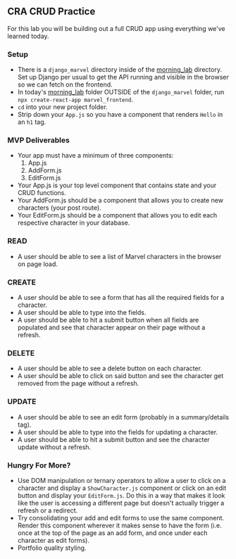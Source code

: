## CRA CRUD Practice
For this lab you will be building out a full CRUD app using everything we've learned today.

### Setup

- There is a `django_marvel` directory inside of the [morning_lab](./) directory. Set up Django per usual to get the API running and visible in the browser so we can fetch on the frontend.
- In today's [morning_lab](./) folder OUTSIDE of the  `django_marvel` folder, run `npx create-react-app marvel_frontend`.
- `cd` into your new project folder.
- Strip down your `App.js` so you have a component that renders `Hello` in an `h1` tag.

### MVP Deliverables
- Your app must have a minimum of three components:
  1. App.js
  1. AddForm.js
  1. EditForm.js
- Your App.js is your top level component that contains state and your CRUD functions.
- Your AddForm.js should be a component that allows you to create new characters (your post route).
- Your EditForm.js should be a component that allows you to edit each respective character in your database.

### READ
- A user should be able to see a list of Marvel characters in the browser on page load.

### CREATE
- A user should be able to see a form that has all the required fields for a character.
- A user should be able to type into the fields.
- A user should be able to hit a submit button when all fields are populated and see that character appear on their page without a refresh.

### DELETE
- A user should be able to see a delete button on each character.
- A user should be able to click on said button and see the character get removed from the page without a refresh.

### UPDATE
- A user should be able to see an edit form (probably in a summary/details tag).
- A user should be able to type into the fields for updating a character.
- A user should be able to hit a submit button and see the character update without a refresh.

### Hungry For More?
- Use DOM manipulation or ternary operators to allow a user to click on a character and display a `ShowCharacter.js` component or click on an edit button and display your `EditForm.js`. Do this in a way that makes it look like the user is accessing a different page but doesn't actually trigger a refresh or a redirect.
- Try consolidating your add and edit forms to use the same component. Render this component wherever it makes sense to have the form (i.e. once at the top of the page as an add form, and once under each character as edit forms).
- Portfolio quality styling.
